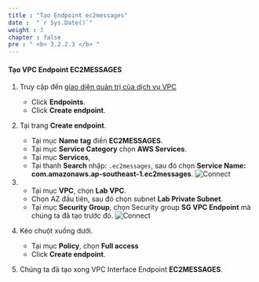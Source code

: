 ```yaml
---
title : "Tạo Endpoint ec2messages"
date :  "`r Sys.Date()`" 
weight : 3
chapter : false
pre : " <b> 3.2.2.3 </b> "
---
```



#### Tạo VPC Endpoint EC2MESSAGES

1. Truy cập đến [giao diện quản trị của dịch vụ VPC](https://console.aws.amazon.com/vpc/home)
    - Click **Endpoints**.
    - Click **Create endpoint**.
  
2. Tại trang **Create endpoint**.
    - Tại mục **Name tag** điền **EC2MESSAGES**.
    - Tại mục **Service Category** chọn **AWS Services**.
    - Tại mục **Services**,
    - Tại thanh **Search** nhập: ```.ec2messages```, sau đó chọn **Service Name: com.amazonaws.ap-southeast-1.ec2messages**.
![Connect](/images/2/52.png)

3.  - Tại mục **VPC**, chọn **Lab VPC**.
    - Chọn AZ đầu tiên, sau đó chọn subnet **Lab Private Subnet**.
    - Tại mục **Security Group**, chọn Security group **SG VPC Endpoint** mà chúng ta đã tạo trước đó.
![Connect](/images/2/53.png)

4. Kéo chuột xuống dưới.
    - Tại mục **Policy**, chọn **Full access**
    - Click **Create endpoint**.

6. Chúng ta đã tạo xong VPC Interface Endpoint  **EC2MESSAGES**.

